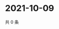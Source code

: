 # 2021-10-09

共 0 条

<!-- BEGIN WEIBO -->
<!-- 最后更新时间 Sat Oct 09 2021 02:15:43 GMT+0800 (China Standard Time) -->

<!-- END WEIBO -->
